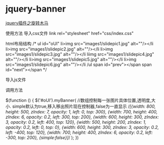 # jquery-banner
[jquery插件之旋转木马](http://carrotming.cn/jquery-banner/.)

使用方法
导入css文件
 link rel="stylesheet" href="css/index.css"
 
 html布局结构
/*
 ul id="oUl"
    li>img src="images1/slidepic1.jpg" alt=""/></li
    li>img src="images1/slidepic2.jpg" alt=""/></li
    li>img src="images1/slidepic3.jpg" alt=""/></li
    liimg src="images1/slidepic4.jpg" alt=""/></li
    li>img src="images1/slidepic5.jpg" alt=""/></li
    li>img src="images1/slidepic6.jpg" alt=""/></li
/ul
span id="prev"></span
span id="next"></span
*/ 


导入js文件

<script src="js/jquery-3.1.1.js"></script>
<script src="js/index.js"></script>

调用方法

$(function () {
        $('#oUl').myBanner(
            //数组控制每一张图片具体位置,透明度,大小. simple默认为true,移入移出照片现在控制器,false为一直显示
             /*[{width: 800, height: 500, zIndex: 7, opacity: 1, left: 0, top: 300},
             {width: 700, height: 400, zIndex: 6, opacity: 0.2, left: 300, top: 200},
             {width: 600, height: 300, zIndex: 3, opacity: 0.2, left: 400, top: 120},
             {width: 500, height: 200, zIndex: 1, opacity: 0.2, left: 0, top: 0},
             {width: 600, height: 300, zIndex: 3, opacity: 0.2, left: -400, top: 120},
             {width: 700, height: 400, zIndex: 6, opacity: 0.2, left: -300, top: 200},
             {simple:false}]*/
        );
})
